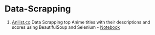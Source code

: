 # Data-Scrapping
1. [Anilist.co](https://anilist.co/search/anime?format=TV&sort=SCORE_DESC) Data Scrapping top Anime titles with their descriptions and scores using BeautifulSoup and Selenium - [Notebook](https://github.com/caprolaliac/Data-Scrapping/blob/main/Data%20Scrapping%20Anilist%20se.ipynb)
